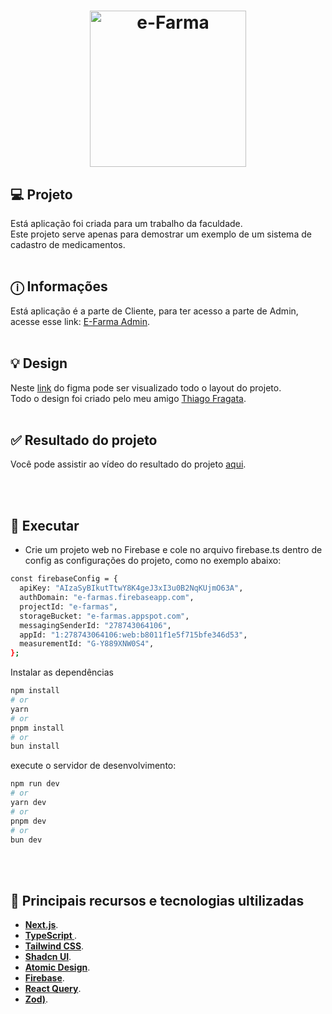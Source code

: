 <h1 align="center">
  <img alt="e-Farma" title="e-Farma" src="public/assets/logoEFarmas.svg" width="250px" />
</h1>

## 💻 Projeto

Está aplicação foi criada para um trabalho da faculdade.<br>
Este projeto serve apenas para demostrar um exemplo de um sistema de cadastro de medicamentos.
<br><br>

## ⓘ Informações

Está aplicação é a parte de Cliente, para ter acesso a parte de Admin, acesse esse link: [E-Farma Admin](https://github.com/WillianMedeiros14/e-Farm-admin). <br><br>

## 💡 Design

Neste [link](<https://www.figma.com/design/yxZnPCfVaKlb0uqGPFxSfs/e-farmas-(Copy)?node-id=0-1&t=KQdGOX4uG4wmk4Fl-0>) do figma pode ser visualizado todo o layout do projeto. <br>
Todo o design foi criado pelo meu amigo [Thiago Fragata](https://www.linkedin.com/in/thiagohenriquefragata). <br><br>

## ✅ Resultado do projeto

Você pode assistir ao vídeo do resultado do projeto [aqui](https://drive.google.com/file/d/1yvWWQ7eZgZvavNNEPInVo_WtS2O6u_h-/view?usp=sharing).

<br><br>

## 🎲 Executar

- Crie um projeto web no Firebase e cole no arquivo firebase.ts dentro de config as configurações do projeto, como no exemplo abaixo:

```bash
const firebaseConfig = {
  apiKey: "AIzaSyBIkutTtwY8K4geJ3xI3u0B2NqKUjmO63A",
  authDomain: "e-farmas.firebaseapp.com",
  projectId: "e-farmas",
  storageBucket: "e-farmas.appspot.com",
  messagingSenderId: "278743064106",
  appId: "1:278743064106:web:b8011f1e5f715bfe346d53",
  measurementId: "G-Y889XNW0S4",
};
```

Instalar as dependências

```bash
npm install
# or
yarn
# or
pnpm install
# or
bun install
```

execute o servidor de desenvolvimento:

```bash
npm run dev
# or
yarn dev
# or
pnpm dev
# or
bun dev
```

<br><br>

## 🚀 Principais recursos e tecnologias ultilizadas

- **[Next.js](https://nextjs.org/)**.
- **[TypeScript ](https://www.typescriptlang.org/)**.
- **[Tailwind CSS](https://tailwindcss.com/)**.
- **[Shadcn UI](https://ui.shadcn.com/)**.
- **[Atomic Design](https://medium.com/appledeveloperacademy-ufpe/o-que-%C3%A9-atomic-design-16ddcb574f89)**.
- **[Firebase](https://firebase.google.com/?hl=pt-br)**.
- **[React Query](https://tanstack.com/query/latest/docs/framework/react/overview)**.
- **[Zod)](https://zod.dev/)**.
